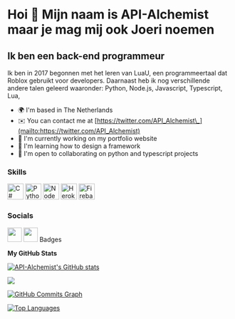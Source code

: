 Hoi 👋 Mijn naam is API-Alchemist maar je mag mij ook Joeri noemen
==============================================================================================================================

Ik ben een back-end programmeur
-------------------

Ik ben in 2017 begonnen met het leren van LuaU, een programmeertaal dat Roblox gebruikt voor developers. Daarnaast heb ik nog verschillende andere talen geleerd waaronder: Python, Node.js, Javascript, Typescript, Lua, 

* 🌍  I'm based in The Netherlands
* ✉️  You can contact me at [https://twitter.com/API_Alchemist\_](mailto:https://twitter.com/API_Alchemist)
* 🚀  I'm currently working on my portfolio website
* 🧠  I'm learning how to design a framework
* 🤝  I'm open to collaborating on python and typescript projects

### Skills

<p align="left">
<a href="https://docs.microsoft.com/en-us/dotnet/csharp/" target="_blank" rel="noreferrer"><img src="https://raw.githubusercontent.com/danielcranney/readme-generator/main/public/icons/skills/csharp-colored.svg" width="36" height="36" alt="C#" /></a>
<a href="https://www.python.org/" target="_blank" rel="noreferrer"><img src="https://raw.githubusercontent.com/danielcranney/readme-generator/main/public/icons/skills/python-colored.svg" width="36" height="36" alt="Python" /></a>
<a href="https://nodejs.org/en/" target="_blank" rel="noreferrer"><img src="https://raw.githubusercontent.com/danielcranney/readme-generator/main/public/icons/skills/nodejs-colored.svg" width="36" height="36" alt="NodeJS" /></a>
<a href="https://www.heroku.com/" target="_blank" rel="noreferrer"><img src="https://raw.githubusercontent.com/danielcranney/readme-generator/main/public/icons/skills/heroku-colored.svg" width="36" height="36" alt="Heroku" /></a>
<a href="https://firebase.google.com/" target="_blank" rel="noreferrer"><img src="https://raw.githubusercontent.com/danielcranney/readme-generator/main/public/icons/skills/firebase-colored.svg" width="36" height="36" alt="Firebase" /></a>
</p>


### Socials

<p align="left"> <a href="https://www.github.com/API-Alchemist" target="_blank" rel="noreferrer"><img src="https://raw.githubusercontent.com/danielcranney/readme-generator/main/public/icons/socials/github.svg" width="32" height="32" /></a> <a href="https://www.twitter.com/API-Alchemist" target="_blank" rel="noreferrer"><img src="https://raw.githubusercontent.com/danielcranney/readme-generator/main/public/icons/socials/twitter.svg" width="32" height="32" /></a> <a 

### Badges

<b>My GitHub Stats</b>

<a href="http://www.github.com/API-Alchemist"><img src="https://github-readme-stats.vercel.app/api?username=API-Alchemist&show_icons=true&hide=&count_private=true&title_color=0891b2&text_color=ffffff&icon_color=0891b2&bg_color=1c1917&hide_border=true&show_icons=true" alt="API-Alchemist's GitHub stats" /></a>

<a href="http://www.github.com/API-Alchemist"><img src="https://github-readme-streak-stats.herokuapp.com/?user=API-Alchemist&stroke=ffffff&background=1c1917&ring=0891b2&fire=0891b2&currStreakNum=ffffff&currStreakLabel=0891b2&sideNums=ffffff&sideLabels=ffffff&dates=ffffff&hide_border=true" /></a>

<a href="http://www.github.com/API-Alchemist"><img src="https://activity-graph.herokuapp.com/graph?username=API-Alchemist&bg_color=1c1917&color=ffffff&line=0891b2&point=ffffff&area_color=1c1917&area=true&hide_border=true&custom_title=GitHub%20Commits%20Graph" alt="GitHub Commits Graph" /></a>

<a href="https://github.com/API-Alchemist" align="left"><img src="https://github-readme-stats.vercel.app/api/top-langs/?username=API-Alchemist&langs_count=10&title_color=0891b2&text_color=ffffff&icon_color=0891b2&bg_color=1c1917&hide_border=true&locale=en&custom_title=Top%20%Languages" alt="Top Languages" /></a>
<!-- <b>Top Repositories</b> -->
